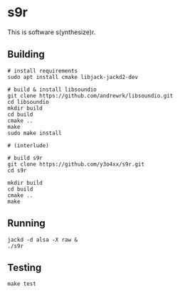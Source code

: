 s9r
===

This is software s(ynthesize)r.

Building
---

```shell
# install requirements
sudo apt install cmake libjack-jackd2-dev

# build & install libsoundio
git clone https://github.com/andrewrk/libsoundio.git
cd libsoundio
mkdir build
cd build
cmake ..
make
sudo make install

# (interlude)

# build s9r
git clone https://github.com/y3o4xx/s9r.git
cd s9r

mkdir build
cd build
cmake ..
make
```


Running
---

```shell
jackd -d alsa -X raw &
./s9r
```


Testing
---

```shell
make test
```